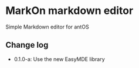 # MarkOn markdown editor

Simple Markdown editor for antOS

## Change log
- 0.1.0-a: Use the new EasyMDE library